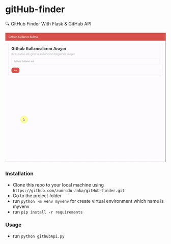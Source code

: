 # gitHub-finder
🔍 GitHub Finder With Flask &amp; GitHub API

<p align = "center">
  <img src = "https://github.com/zumrudu-anka/flask-gitHub-finder/blob/master/gitHubFinder.gif">
</p>

### Installation

- Clone this repo to your local machine using `https://github.com/zumrudu-anka/gitHub-finder.git`
- Go to the project folder
- run `python -m venv myvenv` for create virtual environment which name is myvenv
- run `pip install -r requirements`

### Usage

- run `python githubApi.py`

